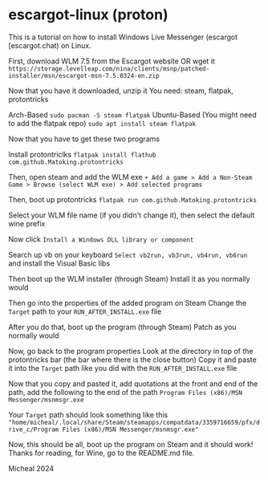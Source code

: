 # escargot-linux (proton)

This is a tutorial on how to install Windows Live Messenger (escargot [escargot.chat) on Linux.

First, download WLM 7.5 from the Escargot website
OR
wget it
`https://storage.levelleap.com/nina/clients/msnp/patched-installer/msn/escargot-msn-7.5.0324-en.zip`

Now that you have it downloaded, unzip it
You need: steam, flatpak, protontricks

Arch-Based
`sudo pacman -S steam flatpak`
Ubuntu-Based (You might need to add the flatpak repo)
`sudo apt install steam flatpak`

Now that you have to get these two programs

Install protontriclks
`flatpak install flathub com.github.Matoking.protontricks`

Then, open steam and add the WLM exe
`+ Add a game > Add a Non-Steam Game > Browse (select WLM exe) > Add selected programs`

Then, boot up protontricks
`flatpak run com.github.Matoking.protontricks`

Select your WLM file name (if you didn't change it), then select the default wine prefix

Now click
`Install a Windows DLL library or component`

Search up vb on your keyboard
`Select vb2run, vb3run, vb4run, vb6run`
and install the Visual Basic libs

Then boot up the WLM installer (through Steam)
Install it as you normally would

Then go into the properties of the added program on Steam
Change the `Target` path to your `RUN_AFTER_INSTALL.exe` file

After you do that, boot up the program (through Steam)
Patch as you normally would

Now, go back to the program properties
Look at the directory in top of the protontricks bar (the bar where there is the close button)
Copy it and paste it into the `Target` path like you did with the `RUN_AFTER_INSTALL.exe` file

Now that you copy and pasted it, add quotations at the front and end of the path, add the following to the end of the path
`Program Files (x86)/MSN Messenger/msnmsgr.exe`

Your `Target` path should look something like this
`"home/micheal/.local/share/Steam/steamapps/compatdata/3359716659/pfx/drive_c/Program Files (x86)/MSN Messenger/msnmsgr.exe"`

Now, this should be all, boot up the program on Steam and it should work! Thanks for reading, for Wine, go to the README.md file.

Micheal 2024
